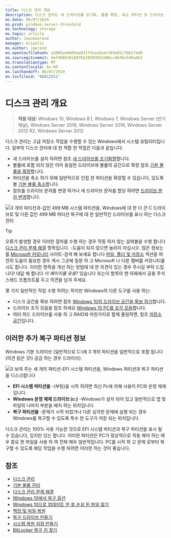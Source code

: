 ```yaml
---
title: 디스크 관리 개요
description: 디스크 관리는 새 드라이브를 초기화, 볼륨 확장, 축소 파티션 및 드라이브 문자 변경 등의 고급 저장소 작업을 수행할 수 있는 Windows에서 시스템 유틸리티입니다.
ms.date: 06/07/2019
ms.prod: windows-server-threshold
ms.technology: storage
ms.topic: article
author: JasonGerend
manager: brianlic
ms.author: jgerend
ms.openlocfilehash: a3885ae6b09ad431fd1ea5e4c593e02c7bb274d9
ms.sourcegitcommit: 6ef4986391607bb28593852d06cc6645e548a4b3
ms.translationtype: MT
ms.contentlocale: ko-KR
ms.lasthandoff: 06/07/2019
ms.locfileid: "66812551"
---
```

# <a name="overview-of-disk-management"></a>디스크 관리 개요

> **적용 대상:** Windows 10, Windows 8.1, Windows 7, Windows Server (반기 채널), Windows Server 2019, Windows Server 2016, Windows Server 2012 R2, Windows Server 2012

디스크 관리는 고급 저장소 작업을 수행할 수 있는 Windows에서 시스템 유틸리티입니다. 일부의 디스크 관리에 대 한 적합 한 작업은 다음과 같습니다.

- 새 드라이브를 설치 하려면 참조 [새 드라이브를 초기화할](initialize-new-disks.md)합니다.
- 볼륨에 포함 되지 않은 이미 동일한 드라이브에 볼륨의 공간으로 확장 참조 [기본 볼륨을 확장](extend-a-basic-volume.md)합니다.
- 파티션을 축소 하기 위해 일반적으로 인접 한 파티션을 확장할 수 있습니다, 있도록 볼 [기본 볼륨 축소](shrink-a-basic-volume.md)합니다.
- 참조를 드라이브 문자를 변경 하거나 새 드라이브 문자를 할당 하려면 [드라이브 문자 변경](change-a-drive-letter.md)합니다.

![3 개의 파티션과-값인 499 MB 시스템 파티션을, Windows에 대 한 더 큰 C 드라이브로 및 다른 값인 499 MB 파티션 복구에 대 한 일반적인 드라이브를 표시 하는 디스크 관리](media/disk-management.png)

> [!TIP]
>  오류가 발생할 경우 이러한 절차를 수행 하는 경우 작동 하지 않는 살펴볼을 수행 합니다 [디스크 관리 문제 해결](troubleshooting-disk-management.md) 항목입니다. -도움이 되지 않으면 놀라지 마십시오. 많은 정보는를 [Microsoft 커뮤니티](https://answers.microsoft.com/en-us/windows) 사이트-검색 해 보세요 합니다 [파일, 폴더 및 저장소](https://answers.microsoft.com/en-us/windows/forum/windows_10-files?sort=lastreplydate&dir=desc&tab=All&status=all&mod=&modAge=&advFil=&postedAfter=&postedBefore=&threadType=all&isFilterExpanded=true&tm=1514405359639) 섹션을 여전히 도움이 필요한 경우 게시 그곳에 질문 하 고 Microsoft 나 다른 멤버를 커뮤니티를 시도 합니다. 이러한 항목을 개선 하는 방법에 대 한 의견이 있는 경우 주시길 부탁 드립니다! 대답 해 합니다 *이 페이지를 유용?* 있습니다 또는이 항목의 맨 아래에서 공용 주석 스레드 프롬프트를 두고 의견을 남겨 주세요.

몇 가지 일반적인 작업 수행 하려는 하지만 Windows의 다른 도구를 사용 하는:

- 디스크 공간을 확보 하려면 참조 [Windows 10의 드라이브 공간을 확보 하기](https://support.microsoft.com/help/12425/windows-10-free-up-drive-space)합니다.
- 드라이브 조각 모음을 참조 하세요 [Windows 10 PC를 조각 모음](https://support.microsoft.com/help/4026701/windows-defragment-your-windows-10-pc)합니다.
- 여러 하드 드라이브를 사용 하 고 RAID와 마찬가지로 함께 풀링하면, 참조 [저장소 공간](https://support.microsoft.com/help/12438/windows-10-storage-spaces)입니다.

## <a name="about-those-extra-recovery-partitions"></a>이러한 추가 복구 파티션 정보

Windows 기본 드라이브 (일반적으로 C:\에 3 개의 파티션을 일반적으로 포함 됩니다 (의견 읽은 것!) 궁금 하는 경우 드라이브):

![0 보여 주는 세 개의 파티션-EFI 시스템 파티션을, Windows 파티션과 복구 파티션을 디스크합니다](media/windows-partitions.png)

- **EFI 시스템 파티션을** -(부팅)을 시작 하려면 최신 Pc에 의해 사용이 PC와 운영 체제입니다.
- **Windows 운영 체제 드라이브 (c:)** -Windows가 설치 되어 있고 일반적으로 앱 및 파일의 나머지 부분을 배치 하는 위치입니다.
- **복구 파티션을** -문제가 시작 되었거나 다른 심각한 문제에 실행 되는 경우 Windows를 복구할 수 있도록 특수 한 도구가 저장 되는 위치입니다.

디스크 관리는 100% 사용 가능한 것으로 EFI 시스템 파티션과 복구 파티션을 표시 될 수 있습니다, 있지만 있는 합니다. 이러한 파티션은 PC가 정상적으로 작동 해야 하는 매우 중요 한 파일을 사용 하 여 전체 매우 일반적입니다. PC를 시작 하 고 문제 로부터 복구할 수 있도록 해당 작업을 수행 하려면 이러한 하는 것이 좋습니다.

## <a name="see-also"></a>참조

- [디스크 관리](manage-disks.md)
- [기본 볼륨 관리](manage-basic-volumes.md)
- [디스크 관리 문제 해결](troubleshooting-disk-management.md)
- [Windows 10에서 복구 옵션](https://support.microsoft.com/help/12415/windows-10-recovery-options)
- [Windows 10으로 업데이트 한 후 손실 된 파일 찾기](https://support.microsoft.com/help/12386/windows-10-find-lost-files-after-update)
- [백업 및 파일 복원](https://support.microsoft.com/help/17143/windows-10-back-up-your-files)
- [복구 드라이브 만들기](https://support.microsoft.com/help/4026852/windows-create-a-recovery-drive)
- [시스템 복원 지점 만들기](https://support.microsoft.com/help/4027538/windows-create-a-system-restore-point)
- [BitLocker 복구 키 찾기](https://support.microsoft.com/help/4026181/windows-find-my-bitlocker-recovery-key)

